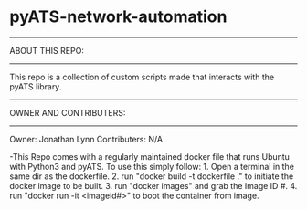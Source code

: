 # pyATS-network-automation

*****************************
ABOUT THIS REPO:
*****************************

This repo is a collection of custom scripts made that interacts with the pyATS library.

*****************************
OWNER AND CONTRIBUTERS:
*****************************

Owner: Jonathan Lynn
Contributers: N/A


-This Repo comes with a regularly maintained docker file that runs Ubuntu with Python3 and pyATS. To use this simply follow:
	1. Open a terminal in the same dir as the dockerfile.
	2. run "docker build -t dockerfile ." to initiate the docker image to be built.
	3. run "docker images" and grab the Image ID #.
	4. run "docker run -it <imageid#>" to boot the container from image.
